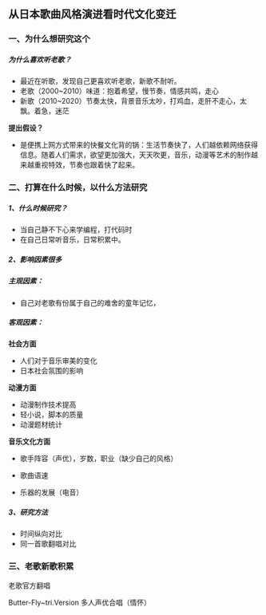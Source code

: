 ## 从日本歌曲风格演进看时代文化变迁

### 一、为什么想研究这个

##### 为什么喜欢听老歌？

- 最近在听歌，发现自己更喜欢听老歌，新歌不耐听。
- 老歌（2000~2010）味道：抱着希望，慢节奏，情感共鸣，走心
- 新歌（2010~2020）节奏太快，背景音乐太吵，打鸡血，走肝不走心，太飘。着急，迷茫

**提出假设？**

- 是便携上网方式带来的快餐文化背的锅：生活节奏快了，人们越依赖网络获得信息。随着人们需求，欲望更加强大，天天吹更，音乐，动漫等艺术的制作越来越重视特效，节奏也跟着快了起来。

### 二、打算在什么时候，以什么方法研究

##### 1、什么时候研究？

- 当自己静不下心来学编程，打代码时
- 在自己日常听音乐，日常积累中。


##### 2、影响因素很多

##### 主观因素：

- 自己对老歌有份属于自己的难舍的童年记忆，



##### 客观因素：

**社会方面**

- 人们对于音乐审美的变化
- 日本社会氛围的影响




**动漫方面**

- 动漫制作技术提高
- 轻小说，脚本的质量
- 动漫题材统计




**音乐文化方面**

- 歌手阵容（声优），岁数，职业（缺少自己的风格）
- 歌曲语速


- 乐器的发展（电音）





##### 3、研究方法

- 时间纵向对比
- 同一首歌翻唱对比



### 三、老歌新歌积累

老歌官方翻唱

Butter-Fly~tri.Version   多人声优合唱（情怀）